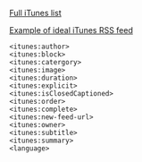 [Full iTunes list](https://help.apple.com/itc/podcasts_connect/#/itcb54353390)

[Example of ideal iTunes RSS feed](https://help.apple.com/itc/podcasts_connect/#/itcbaf351599)

```
<itunes:author>
<itunes:block>
<itunes:catergory>
<itunes:image>
<itunes:duration>
<itunes:explicit>
<itunes:isClosedCaptioned>
<itunes:order>
<itunes:complete>
<itunes:new-feed-url>
<itunes:owner>
<itunes:subtitle>
<itunes:summary>
<language>
```